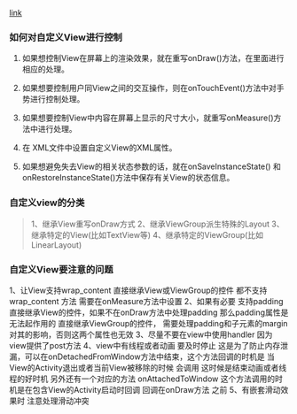 [link](http://www.jianshu.com/p/f0bc39dbfa26)
### 如何对自定义View进行控制

1. 如果想控制View在屏幕上的渲染效果，就在重写onDraw()方法，在里面进行相应的处理。
    
2. 如果想要控制用户同View之间的交互操作，则在onTouchEvent()方法中对手势进行控制处理。
    
3. 如果想要控制View中内容在屏幕上显示的尺寸大小，就重写onMeasure()方法中进行处理。
    
4. 在 XML文件中设置自定义View的XML属性。
    
5. 如果想避免失去View的相关状态参数的话，就在onSaveInstanceState() 和 onRestoreInstanceState()方法中保存有关View的状态信息。

### 自定义view的分类
> 1、继承View重写onDraw方式 
> 2、继承ViewGroup派生特殊的Layout 
> 3、继承特定的View(比如TextView等)
> 4、继承特定的ViewGroup(比如LinearLayout) 
### 自定义View要注意的问题
1、让View支持wrap_content 
        直接继承View或ViewGroup的控件 都不支持wrap_content 方法 需要在onMeasure方法中设置
2、如果有必要 支持padding 
        直接继承View的控件，如果不在onDraw方法中处理padding 那么padding属性是无法起作用的 直接继承ViewGroup的控件，
        需要处理padding和子元素的margin对其的影响，否则这两个属性也无效
3、尽量不要在view中使用handler 因为view提供了post方法 
4、view中有线程或者动画 要及时停止 
     这是为了防止内存泄漏，可以在onDetachedFromWindow方法中结束，这个方法回调的时机是 
     当View的Activity退出或者当前View被移除的时候 会调用 这时候是结束动画或者线程的好时机 
     另外还有一个对应的方法 onAttachedToWindow 这个方法调用的时机是在包含View的Activity启动时回调 
     回调在onDraw方法 之前
5、有嵌套滑动效果时 注意处理滑动冲突 
    